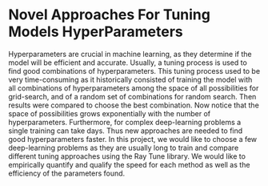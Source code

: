 # Novel Approaches For Tuning Models HyperParameters
Hyperparameters are crucial in machine learning, as they determine if the model will be efficient and accurate. Usually, a tuning process is used to find good combinations of hyperparameters. This tuning process used to be very time-consuming as it historically consisted of training the model with all combinations of hyperparameters among the space of all possibilities for grid-search, and of a random set of combinations for random search. Then results were compared to choose the best combination. Now notice that the space of possibilities grows exponentially with the number of hyperparameters. Furthermore, for complex deep-learning problems a single training can take days. 
Thus new approaches are needed to find good hyperparameters faster.
In this project, we would like to choose a few deep-learning problems as they are usually long to train and compare different tuning approaches using the Ray Tune library. We would like to empirically quantify and qualify the speed for each method as well as the efficiency of the parameters found. 

